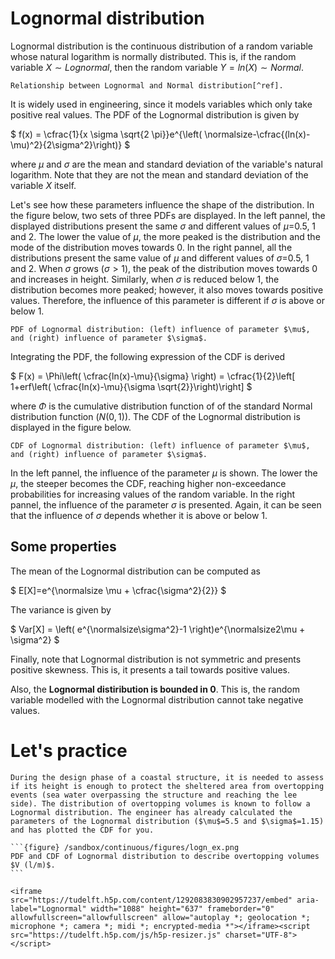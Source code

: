 
# Lognormal distribution

Lognormal distribution is the continuous distribution of a random variable whose natural logarithm is normally distributed. This is, if the random variable $X \sim Lognormal$, then the random variable $Y=ln(X) \sim Normal$.

```{figure} /sandbox/continuous/figures/Lognormal_Distribution.svg
Relationship between Lognormal and Normal distribution[^ref].
```

 It is widely used in engineering, since it models variables which only take positive real values.  The PDF of the Lognormal distribution is given by 

$
f(x) = \cfrac{1}{x \sigma \sqrt{2 \pi}}e^{\left( \normalsize-\cfrac{(ln(x)-\mu)^2}{2\sigma^2}\right)}
$

where $\mu$ and $\sigma$ are the mean and standard deviation of the variable's natural logarithm. Note that they are not the mean and standard deviation of the variable $X$ itself.

Let's see how these parameters influence the shape of the distribution. In the figure below, two sets of three PDFs are displayed. In the left pannel, the displayed distributions present the same $\sigma$ and different values of $\mu=$0.5, 1 and 2. The lower the value of $\mu$, the more peaked is the distribution and the mode of the distribution moves towards 0. In the right pannel, all the distributions present the same value of $\mu$ and different values of $\sigma=$0.5, 1 and 2. When $\sigma$ grows ($\sigma>1$), the peak of the distribution moves towards 0 and increases in height. Similarly, when $\sigma$ is reduced below 1, the distribution becomes more peaked; however, it also moves towards positive values. Therefore, the influence of this parameter is different if $\sigma$ is above or below 1. 

```{figure} /sandbox/continuous/figures/logn_density.png
PDF of Lognormal distribution: (left) influence of parameter $\mu$, and (right) influence of parameter $\sigma$.
```

Integrating the PDF, the following expression of the CDF is derived

$
F(x) = \Phi\left( \cfrac{ln(x)-\mu}{\sigma} \right) = \cfrac{1}{2}\left[ 1+erf\left( \cfrac{ln(x)-\mu}{\sigma \sqrt{2}}\right)\right]
$

where $\Phi$ is the cumulative distribution function of of the standard Normal distribution function ($N(0,1)$). The CDF of the Lognormal distribution is displayed in the figure below.

```{figure} /sandbox/continuous/figures/logn_cdf.png
CDF of Lognormal distribution: (left) influence of parameter $\mu$, and (right) influence of parameter $\sigma$.
```

In the left pannel, the influence of the parameter $\mu$ is shown. The lower the $\mu$, the steeper becomes the CDF, reaching higher non-exceedance probabilities for increasing values of the random variable. In the right pannel, the influence of the parameter $\sigma$ is presented. Again, it can be seen that the influence of $\sigma$ depends whether it is above or below 1.

## Some properties

The mean of the Lognormal distribution can be computed as

$
E[X]=e^{\normalsize \mu + \cfrac{\sigma^2}{2}}
$

The variance is given by

$
Var[X] = \left( e^{\normalsize\sigma^2}-1 \right)e^{\normalsize2\mu + \sigma^2}
$

Finally, note that Lognormal distribution is not symmetric and presents positive skewness. This is, it presents a tail towards positive values.

Also, the **Lognormal distiribution is bounded in 0**. This is, the random variable modelled with the Lognormal distribution cannot take negative values.

# Let's practice

````{card} Exercises
During the design phase of a coastal structure, it is needed to assess if its height is enough to protect the sheltered area from overtopping events (sea water overpassing the structure and reaching the lee side). The distribution of overtopping volumes is known to follow a Lognormal distribution. The engineer has already calculated the parameters of the Lognormal distribution ($\mu$=5.5 and $\sigma$=1.15) and has plotted the CDF for you.

```{figure} /sandbox/continuous/figures/logn_ex.png
PDF and CDF of Lognormal distribution to describe overtopping volumes $V (l/m)$.
```

<iframe src="https://tudelft.h5p.com/content/1292083830902957237/embed" aria-label="Lognormal" width="1088" height="637" frameborder="0" allowfullscreen="allowfullscreen" allow="autoplay *; geolocation *; microphone *; camera *; midi *; encrypted-media *"></iframe><script src="https://tudelft.h5p.com/js/h5p-resizer.js" charset="UTF-8"></script>

```````

[^ref]: "Lognormal Distribution" by StijnDeVuyst is licensed under CC BY-SA 4.0. To view a copy of this license, visit https://creativecommons.org/licenses/by-sa/4.0/?ref=openverse.